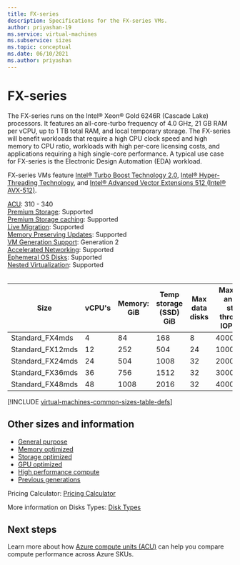 ```yaml
---
title: FX-series
description: Specifications for the FX-series VMs.
author: priyashan-19
ms.service: virtual-machines
ms.subservice: sizes
ms.topic: conceptual
ms.date: 06/10/2021
ms.author: priyashan
---
```


# FX-series

The FX-series runs on the Intel® Xeon® Gold 6246R (Cascade Lake) processors. It features an all-core-turbo frequency of 4.0 GHz, 21 GB RAM per vCPU, up to 1 TB total RAM, and local temporary storage. The FX-series will benefit workloads that require a high CPU clock speed and high memory to CPU ratio, workloads with high per-core licensing costs, and applications requiring a high single-core performance. A typical use case for FX-series is the Electronic Design Automation (EDA) workload.

FX-series VMs feature [Intel® Turbo Boost Technology 2.0](https://www.intel.com/content/www/us/en/architecture-and-technology/turbo-boost/turbo-boost-technology.html), [Intel® Hyper-Threading Technology](https://www.intel.com/content/www/us/en/architecture-and-technology/hyper-threading/hyper-threading-technology.html), and [Intel® Advanced Vector Extensions 512 (Intel® AVX-512)](https://www.intel.com/content/www/us/en/architecture-and-technology/avx-512-overview.html).

[ACU](acu.md): 310 - 340<br>
[Premium Storage](premium-storage-performance.md): Supported<br>
[Premium Storage caching](premium-storage-performance.md): Supported<br>
[Live Migration](maintenance-and-updates.md): Supported<br>
[Memory Preserving Updates](maintenance-and-updates.md): Supported<br>
[VM Generation Support](generation-2.md): Generation 2<br>
[Accelerated Networking](../virtual-network/create-vm-accelerated-networking-cli.md): Supported<br>
[Ephemeral OS Disks](ephemeral-os-disks.md): Supported <br>
[Nested Virtualization](/virtualization/hyper-v-on-windows/user-guide/nested-virtualization): Supported <br>
<br>

| Size | vCPU's | Memory: GiB | Temp storage (SSD) GiB | Max data disks | Max cached and temp storage throughput: IOPS/MBps | Max uncached disk throughput: IOPS/MBps | Max NICs|Expected network bandwidth (Mbps) |
|---|---|---|---|---|---|---|---|---|
| Standard_FX4mds  | 4   | 84   | 168  | 8   | 40000/343     | 6700/104   | 2 | 4000  |
| Standard_FX12mds | 12  | 252  | 504  | 24  | 100000/1029   | 20000/314  | 4 | 8000  |
| Standard_FX24mds | 24  | 504  | 1008 | 32  | 200000/2057   | 40000/629  | 4 | 16000 |
| Standard_FX36mds | 36  | 756  | 1512 | 32  | 300000/3086   | 60000/944  | 8 | 24000 |
| Standard_FX48mds | 48  | 1008 | 2016 | 32  | 400000/3871   | 80000/1258 | 8 | 32000 |


[!INCLUDE [virtual-machines-common-sizes-table-defs](../../includes/virtual-machines-common-sizes-table-defs.md)]

## Other sizes and information

- [General purpose](sizes-general.md)
- [Memory optimized](sizes-memory.md)
- [Storage optimized](sizes-storage.md)
- [GPU optimized](sizes-gpu.md)
- [High performance compute](sizes-hpc.md)
- [Previous generations](sizes-previous-gen.md)

Pricing Calculator: [Pricing Calculator](https://azure.microsoft.com/pricing/calculator/)

More information on Disks Types: [Disk Types](./disks-types.md#ultra-disks)


## Next steps

Learn more about how [Azure compute units (ACU)](acu.md) can help you compare compute performance across Azure SKUs.
